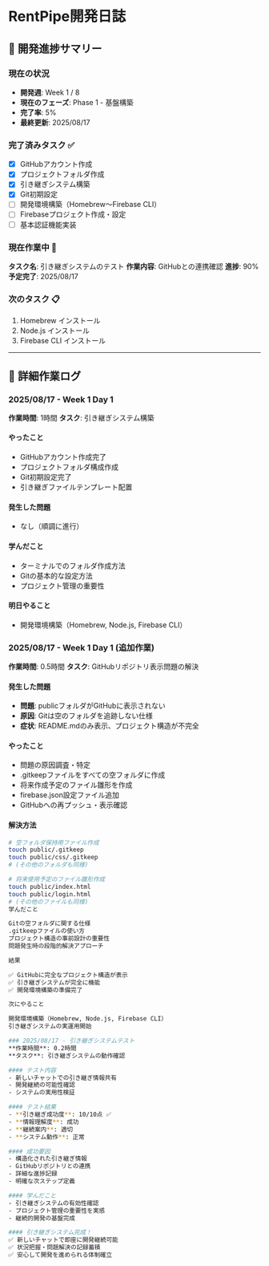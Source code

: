 # RentPipe開発日誌

## 📅 開発進捗サマリー

### 現在の状況
- **開発週**: Week 1 / 8
- **現在のフェーズ**: Phase 1 - 基盤構築
- **完了率**: 5%
- **最終更新**: 2025/08/17

### 完了済みタスク ✅
- [x] GitHubアカウント作成
- [x] プロジェクトフォルダ作成
- [x] 引き継ぎシステム構築
- [x] Git初期設定
- [ ] 開発環境構築（Homebrew〜Firebase CLI）
- [ ] Firebaseプロジェクト作成・設定
- [ ] 基本認証機能実装

### 現在作業中 🔄
**タスク名**: 引き継ぎシステムのテスト
**作業内容**: GitHubとの連携確認
**進捗**: 90%
**予定完了**: 2025/08/17

### 次のタスク 📋
1. Homebrew インストール
2. Node.js インストール
3. Firebase CLI インストール

---

## 📝 詳細作業ログ

### 2025/08/17 - Week 1 Day 1
**作業時間**: 1時間
**タスク**: 引き継ぎシステム構築

#### やったこと
- GitHubアカウント作成完了
- プロジェクトフォルダ構成作成
- Git初期設定完了
- 引き継ぎファイルテンプレート配置

#### 発生した問題
- なし（順調に進行）

#### 学んだこと
- ターミナルでのフォルダ作成方法
- Gitの基本的な設定方法
- プロジェクト管理の重要性

#### 明日やること
- 開発環境構築（Homebrew, Node.js, Firebase CLI）

### 2025/08/17 - Week 1 Day 1 (追加作業)
**作業時間**: 0.5時間
**タスク**: GitHubリポジトリ表示問題の解決

#### 発生した問題
- **問題**: publicフォルダがGitHubに表示されない
- **原因**: Gitは空のフォルダを追跡しない仕様
- **症状**: README.mdのみ表示、プロジェクト構造が不完全

#### やったこと
- 問題の原因調査・特定
- .gitkeepファイルをすべての空フォルダに作成
- 将来作成予定のファイル雛形を作成
- firebase.json設定ファイル追加
- GitHubへの再プッシュ・表示確認

#### 解決方法
```bash
# 空フォルダ保持用ファイル作成
touch public/.gitkeep
touch public/css/.gitkeep
# (その他のフォルダも同様)

# 将来使用予定のファイル雛形作成
touch public/index.html
touch public/login.html
# (その他のファイルも同様)
学んだこと

Gitの空フォルダに関する仕様
.gitkeepファイルの使い方
プロジェクト構造の事前設計の重要性
問題発生時の段階的解決アプローチ

結果

✅ GitHubに完全なプロジェクト構造が表示
✅ 引き継ぎシステムが完全に機能
✅ 開発環境構築の準備完了

次にやること

開発環境構築（Homebrew, Node.js, Firebase CLI）
引き継ぎシステムの実運用開始

### 2025/08/17 - 引き継ぎシステムテスト
**作業時間**: 0.2時間
**タスク**: 引き継ぎシステムの動作確認

#### テスト内容
- 新しいチャットでの引き継ぎ情報共有
- 開発継続の可能性確認
- システムの実用性検証

#### テスト結果
- **引き継ぎ成功度**: 10/10点 ✅
- **情報理解度**: 成功
- **継続案内**: 適切
- **システム動作**: 正常

#### 成功要因
- 構造化された引き継ぎ情報
- GitHubリポジトリとの連携
- 詳細な進捗記録
- 明確な次ステップ定義

#### 学んだこと
- 引き継ぎシステムの有効性確認
- プロジェクト管理の重要性を実感
- 継続的開発の基盤完成

#### 引き継ぎシステム完成！
✅ 新しいチャットで即座に開発継続可能
✅ 状況把握・問題解決の記録蓄積
✅ 安心して開発を進められる体制確立
